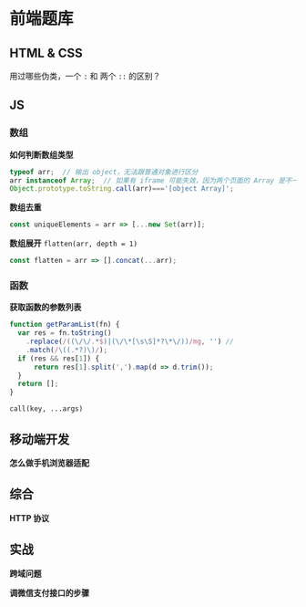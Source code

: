 # 前端题库

## HTML &amp; CSS

用过哪些伪类，一个 `:` 和 两个 `::` 的区别？


## JS

### 数组

**如何判断数组类型**

```js
typeof arr;  // 输出 object，无法跟普通对象进行区分
arr instanceof Array;  // 如果有 iframe 可能失效，因为两个页面的 Array 是不一样的
Object.prototype.toString.call(arr)==='[object Array]';
```

**数组去重**

```js
const uniqueElements = arr => [...new Set(arr)];
```

**数组展开** `flatten(arr, depth = 1)`

```js
const flatten = arr => [].concat(...arr);
```


### 函数

**获取函数的参数列表**

```js
function getParamList(fn) {
  var res = fn.toString()
    .replace(/((\/\/.*$)|(\/\*[\s\S]*?\*\/))/mg, '') // 
    .match(/\((.*?)\)/);
  if (res && res[1]) {
      return res[1].split(',').map(d => d.trim());
  }
  return [];
}
```


`call(key, ...args)`


## 移动端开发

**怎么做手机浏览器适配**


## 综合

**HTTP 协议**


## 实战

**跨域问题**


**调微信支付接口的步骤**



